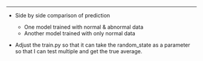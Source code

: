 ***
* Side by side comparison of prediction
	* One model trained with normal & abnormal data
	* Another model trained with only normal data

* Adjust the train.py so that it can take the random_state as a parameter so that I can test multiple and get the true average.
